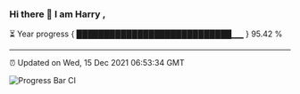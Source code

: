 ### Hi there 👋 I am Harry , 

⏳ Year progress { ████████████████████████████▁▁ } 95.42 %

---

⏰ Updated on Wed, 15 Dec 2021 06:53:34 GMT

![Progress Bar CI](https://github.com/duykhang68/duykhang68/workflows/Progress%20Bar%20CI/badge.svg)
